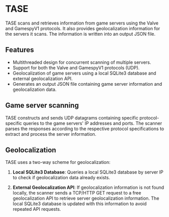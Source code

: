 
# TASE

TASE scans and retrieves information from game servers using the Valve and GamespyV1 protocols. It also provides geolocalization information for the servers it scans. The information is written into an output JSON file.

## Features

- Multithreaded design for concurrent scanning of multiple servers.
- Support for both the Valve and GamespyV1 protocols (UDP).
- Geolocalization of game servers using a local SQLite3 database and external geolocalization API.
- Generates an output JSON file containing game server information and geolocalization data.

## Game server scanning
TASE constructs and sends UDP datagrams containing specific protocol-specific queries to the game servers' IP addresses and ports. The scanner parses the responses according to the respective protocol specifications to extract and process the server information.

## Geolocalization
TASE uses a two-way scheme for geolocalization:

1.  **Local SQLite3 Database**: Queries a local SQLite3 database by server IP to check if geolocalization data already exists.
    
2.  **External Geolocalization API**: If geolocalization information is not found locally, the scanner sends a TCP/HTTP GET request to a free geolocalization API to retrieve server geolocalization information. The local SQLite3 database is updated with this information to avoid repeated API requests.
